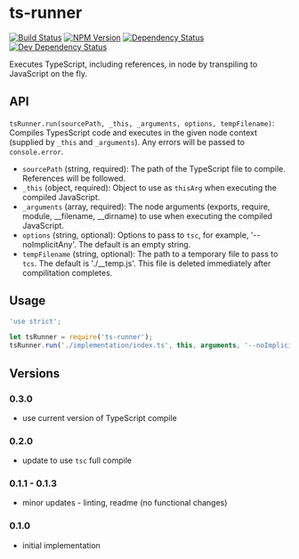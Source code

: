 # ts-runner
[![Build Status](https://api.travis-ci.org/kevinphelps/ts-runner.svg?branch=master)](https://travis-ci.org/kevinphelps/ts-runner)
[![NPM Version](https://img.shields.io/npm/v/ts-runner.svg)](https://www.npmjs.com/package/ts-runner)
[![Dependency Status](https://david-dm.org/kevinphelps/ts-runner.svg)](https://david-dm.org/kevinphelps/ts-runner)
[![Dev Dependency Status](https://david-dm.org/kevinphelps/ts-runner/dev-status.svg)](https://david-dm.org/kevinphelps/ts-runner#info=devDependencies)

Executes TypeScript, including references, in node by transpiling to JavaScript on the fly.

## API

`tsRunner.run(sourcePath, _this, _arguments, options, tempFilename)`:
Compiles TypesScript code and executes in the given node context (supplied by `_this` and `_arguments`). Any errors will be passed to `console.error`.

-  `sourcePath` (string, required): The path of the TypeScript file to compile. References will be followed.
-  `_this` (object, required): Object to use as `thisArg` when executing the compiled JavaScript.
-  `_arguments` (array, required): The node arguments (exports, require, module, __filename, __dirname) to use when executing the compiled JavaScript.
-  `options` (string, optional): Options to pass to `tsc`, for example, '--noImplicitAny'. The default is an empty string.
-  `tempFilename` (string, optional): The path to a temporary file to pass to `tcs`. The default is './__temp.js'. This file is deleted immediately after compilitation completes.

## Usage

```javascript
'use strict';

let tsRunner = require('ts-runner');
tsRunner.run('./implementation/index.ts', this, arguments, '--noImplicitAny');
```

## Versions

### 0.3.0
- use current version of TypeScript compile

### 0.2.0
- update to use `tsc` full compile

### 0.1.1 - 0.1.3
- minor updates - linting, readme (no functional changes)

### 0.1.0
- initial implementation
